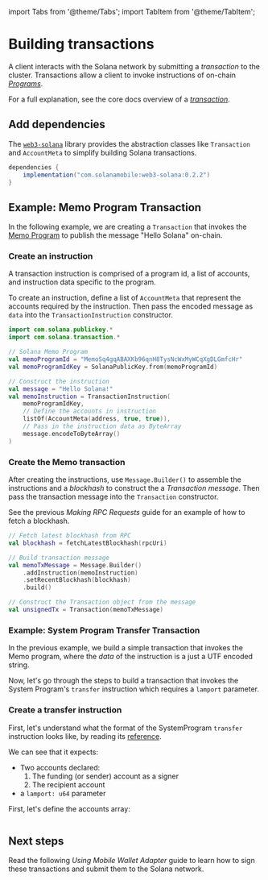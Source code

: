 import Tabs from '@theme/Tabs';
import TabItem from '@theme/TabItem';

# Building transactions

A client interacts with the Solana network by submitting a _transaction_ to the cluster. Transactions
allow a client to invoke instructions of on-chain [_Programs_](https://docs.solana.com/developing/intro/programs).

For a full explanation, see the core docs overview of a [_transaction_](https://docs.solana.com/developing/programming-model/transactions).

## Add dependencies

The [`web3-solana`](https://github.com/solana-mobile/web3-core) library provides the abstraction classes like `Transaction` and `AccountMeta` to simplify building Solana transactions.

<Tabs>
<TabItem value="build.gradle.kts" label="build.gradle.kts">

```groovy
dependencies {
    implementation("com.solanamobile:web3-solana:0.2.2")
}
```

</TabItem>
</Tabs>

## Example: Memo Program Transaction

In the following example, we are creating a `Transaction` that invokes the [Memo Program](https://spl.solana.com/memo) to publish the message "Hello Solana" on-chain.

### Create an instruction

A transaction instruction is comprised of a program id, a list of accounts, and instruction data specific to the program.

To create an instruction, define a list of `AccountMeta` that represent the accounts required by the instruction.
Then pass the encoded message as `data` into the `TransactionInstruction` constructor.

```kotlin
import com.solana.publickey.*
import com.solana.transaction.*

// Solana Memo Program
val memoProgramId = "MemoSq4gqABAXKb96qnH8TysNcWxMyWCqXgDLGmfcHr"
val memoProgramIdKey = SolanaPublicKey.from(memoProgramId)

// Construct the instruction
val message = "Hello Solana!"
val memoInstruction = TransactionInstruction(
    memoProgramIdKey,
    // Define the accounts in instruction
    listOf(AccountMeta(address, true, true)),
    // Pass in the instruction data as ByteArray
    message.encodeToByteArray()
)
```

### Create the Memo transaction

After creating the instructions, use `Message.Builder()` to assemble the instructions and a _blockhash_ to construct the a _Transaction message_. Then
pass the transaction message into the `Transaction` constructor.

See the previous _Making RPC Requests_ guide for an example of how to fetch a blockhash.

```kotlin
// Fetch latest blockhash from RPC
val blockhash = fetchLatestBlockhash(rpcUri)

// Build transaction message
val memoTxMessage = Message.Builder()
    .addInstruction(memoInstruction)
    .setRecentBlockhash(blockhash)
    .build()

// Construct the Transaction object from the message
val unsignedTx = Transaction(memoTxMessage)
```

### Example: System Program Transfer Transaction

In the previous example, we build a simple transaction that invokes the Memo program, where the _data_ of the instruction is a just a UTF encoded string.

Now, let's go through the steps to build a transaction that invokes the System Program's `transfer` instruction which requires a `lamport` parameter.

### Create a transfer instruction

First, let's understand what the format of the SystemProgram `transfer` instruction looks like, by reading its [reference](https://docs.rs/solana-program/1.18.15/solana_program/system_instruction/enum.SystemInstruction.html#variant.Transfer).

We can see that it expects:

- Two accounts declared:
  1. The funding (or sender) account as a signer
  2. The recipient account
- a `lamport: u64` parameter

First, let's define the accounts array:

```kotlin

```

## Next steps

Read the following _Using Mobile Wallet Adapter_ guide to learn how to sign these transactions and submit them to the Solana network.

